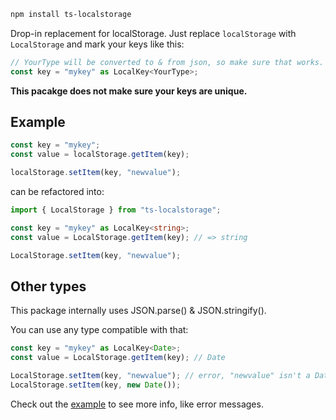 ```sh
npm install ts-localstorage
```

Drop-in replacement for localStorage.
Just replace `localStorage` with `LocalStorage` and mark your keys like this:

```typescript
// YourType will be converted to & from json, so make sure that works.
const key = "mykey" as LocalKey<YourType>;
```

**This pacakge does not make sure your keys are unique.**

## Example

```typescript
const key = "mykey";
const value = localStorage.getItem(key);

localStorage.setItem(key, "newvalue");
```

can be refactored into:

```typescript
import { LocalStorage } from "ts-localstorage";

const key = "mykey" as LocalKey<string>;
const value = LocalStorage.getItem(key); // => string

LocalStorage.setItem(key, "newvalue");
```

## Other types

This package internally uses JSON.parse() & JSON.stringify().

You can use any type compatible with that:

```typescript
const key = "mykey" as LocalKey<Date>;
const value = LocalStorage.getItem(key); // Date

LocalStorage.setItem(key, "newvalue"); // error, "newvalue" isn't a Date
LocalStorage.setItem(key, new Date());
```

Check out the [example](example.ts) to see more info, like error messages.
